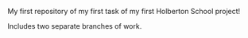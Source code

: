 My first repository of my first task of my first Holberton School project! 

Includes two separate branches of work.
